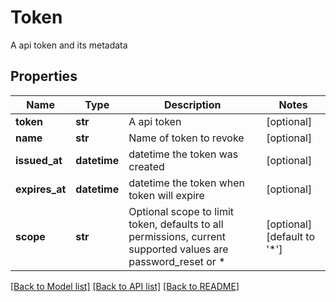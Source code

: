 # Token

A api token and its metadata
## Properties
Name | Type | Description | Notes
------------ | ------------- | ------------- | -------------
**token** | **str** | A api token | [optional] 
**name** | **str** | Name of token to revoke | [optional] 
**issued_at** | **datetime** | datetime the token was created | [optional] 
**expires_at** | **datetime** | datetime the token when token will expire | [optional] 
**scope** | **str** | Optional scope to limit token, defaults to all permissions, current supported values are password_reset or * | [optional] [default to '*']

[[Back to Model list]](../README.md#documentation-for-models) [[Back to API list]](../README.md#documentation-for-api-endpoints) [[Back to README]](../README.md)


